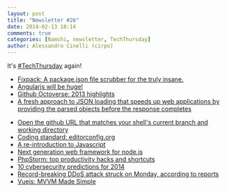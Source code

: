 ```yaml
---
layout: post
title: "Newsletter #26"
date: 2014-02-13 18:14
comments: true
categories: [Namshi, newsletter, TechThursday]
author: Alessandro Cinelli (cirpo)
---
```


It's [#TechThursday](/blog/categories/techthursday/) again!
<br/>


* [Fixpack: A package.json file scrubber for the truly insane.](https://github.com/HenrikJoreteg/fixpack)
* [Angularjs will be huge!](http://ionicframework.com/blog/angularjs-will-be-huge/)
* [Github Octoverse: 2013 highlights](http://octoverse.github.com/)
* [A fresh approach to JSON loading that speeds up web applications by providing the parsed objects before the response completes](https://github.com/jimhigson/oboe.js)
<!-- more -->
* [Open the github URL that matches your shell's current branch and working directory](https://github.com/zeke/ghwd)
* [Coding standard: editorconfig.org](http://editorconfig.org/)
* [A re-introduction to Javascript](https://developer.mozilla.org/en-US/docs/Web/JavaScript/A_re-introduction_to_JavaScript)
* [Next generation web framework for node.js](http://koajs.com/)
* [PhpStorm: top productivity hacks and shortcuts](http://www.sitepoint.com/phpstorm-top-productivity-hacks-shortcuts/)
* [10 cybersecurity predictions for 2014](http://blog.malcovery.com/blog/10-cybersecurity-predictions-for-2014)
* [Record-breaking DDoS attack struck on Monday, according to reports](http://gigaom.com/2014/02/11/record-breaking-ddos-attack-struck-on-monday-according-to-reports/)
* [Vuejs: MVVM Made Simple](http://vuejs.org/)